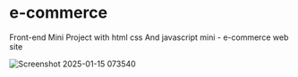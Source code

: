 # e-commerce
Front-end Mini Project with html css And javascript 
mini - e-commerce web site 


![Screenshot 2025-01-15 073540](https://github.com/user-attachments/assets/2f7a623d-552c-4feb-93ad-416d44ac6a42)
